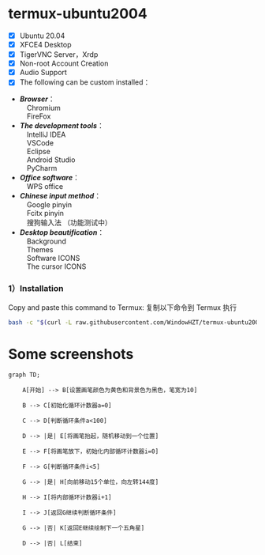 # termux-ubuntu2004

- [x] Ubuntu 20.04
- [x] XFCE4 Desktop
- [x] TigerVNC Server，Xrdp
- [x] Non-root Account Creation
- [x] Audio Support
- [x] The following can be custom installed：
- ***Browser***： \
				 &emsp;Chromium \
				&emsp;FireFox
- ***The development tools***： \
				&emsp;IntelliJ IDEA \
				&emsp;VSCode \
				&emsp;Eclipse \
				&emsp;Android Studio \
				&emsp;PyCharm
- ***Office software***： \
				&emsp;WPS office
- ***Chinese input method***： \
				&emsp;Google pinyin \
				&emsp;Fcitx pinyin \
				&emsp;搜狗输入法 （功能测试中）
- ***Desktop beautification***： \
				&emsp;Background \
				&emsp;Themes \
				&emsp;Software ICONS \
				&emsp;The cursor ICONS
				
### 1）Installation
Copy and paste this command to Termux:
复制以下命令到 Termux 执行
```bash
bash -c "$(curl -L raw.githubusercontent.com/WindowHZT/termux-ubuntu2004/main/ubuntu20)"
```



# Some screenshots

~~~mermaid
graph TD;

    A[开始] --> B[设置画笔颜色为黄色和背景色为黑色，笔宽为10]

    B --> C[初始化循环计数器a=0]

    C --> D[判断循环条件a<100]

    D --> |是| E[将画笔抬起，随机移动到一个位置]

    E --> F[将画笔放下，初始化内部循环计数器i=0]

    F --> G[判断循环条件i<5]

    G --> |是| H[向前移动15个单位，向左转144度]

    H --> I[将内部循环计数器i+1]

    I --> J[返回G继续判断循环条件]

    G --> |否| K[返回E继续绘制下一个五角星]

    D --> |否| L[结束]
~~~
